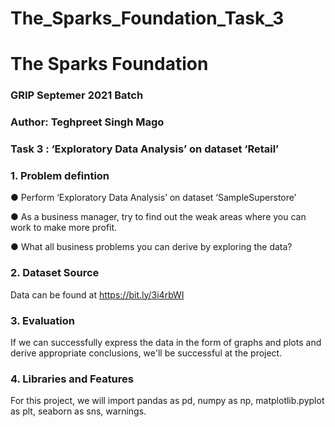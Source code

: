 # The_Sparks_Foundation_Task_3

# The Sparks Foundation

### GRIP Septemer 2021 Batch 

### Author: Teghpreet Singh Mago

### Task 3 : ‘Exploratory Data Analysis’ on dataset ‘Retail’

### 1. Problem defintion
● Perform ‘Exploratory Data Analysis’ on dataset ‘SampleSuperstore’

● As a business manager, try to find out the weak areas where you can work to make more profit.

● What all business problems you can derive by exploring the data?

### 2. Dataset Source
Data can be found at https://bit.ly/3i4rbWI

### 3. Evaluation
If we can successfully express the data in the form of graphs and plots and derive appropriate conclusions, we'll be successful at the project.

### 4. Libraries and Features 
For this project, we will import pandas as pd, numpy as np, matplotlib.pyplot as plt, seaborn as sns, warnings.
